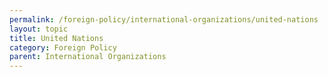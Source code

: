 ```yaml
---
permalink: /foreign-policy/international-organizations/united-nations
layout: topic
title: United Nations
category: Foreign Policy
parent: International Organizations
---
```

